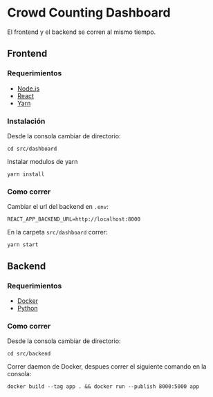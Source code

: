 # Crowd Counting Dashboard
El frontend y el backend se corren al mismo tiempo.
## Frontend
### Requerimientos

 - [Node.js](https://nodejs.org/en/download)
 - [React](https://es.react.dev/)
 - [Yarn](https://yarnpkg.com/)

### Instalación
Desde la consola cambiar de directorio:

    cd src/dashboard
Instalar modulos de yarn

    yarn install
### Como correr
Cambiar el url del backend en `.env`:

    REACT_APP_BACKEND_URL=http://localhost:8000
    
En la carpeta `src/dashboard` correr:

    yarn start

  
## Backend
### Requerimientos

 - [Docker](https://www.docker.com/)
 - [Python](https://www.python.org/)
### Como correr

Desde la consola cambiar de directorio:

    cd src/backend
Correr daemon de Docker, despues correr el siguiente comando en la consola:

    docker build --tag app . && docker run --publish 8000:5000 app

